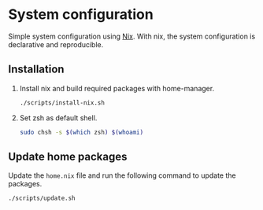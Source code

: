 # System configuration

Simple system configuration using [Nix](https://nixos.org/nix/). With nix, the system configuration is declarative and reproducible.

## Installation

1. Install nix and build required packages with home-manager.

    ```bash
    ./scripts/install-nix.sh
    ```

2. Set zsh as default shell.

    ```bash
    sudo chsh -s $(which zsh) $(whoami)
    ```

## Update home packages

Update the `home.nix` file and run the following command to update the packages.

```bash
./scripts/update.sh
```
